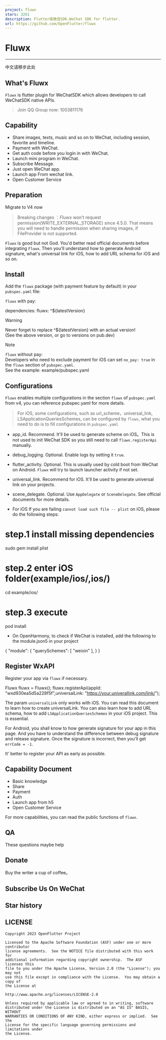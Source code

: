 ```yaml
---
project: fluwx
stars: 3261
description: Flutter版微信SDK.WeChat SDK for flutter.
url: https://github.com/OpenFlutter/fluwx
---
```


Fluwx
=====

* * *

中文请移步此处

What's Fluwx
------------

`Fluwx` is flutter plugin for WeChatSDK which allows developers to call  
WeChatSDK native APIs.

> Join QQ Group now: 1003811176

Capability
----------

-   Share images, texts, music and so on to WeChat, including session, favorite and timeline.
-   Payment with WeChat.
-   Get auth code before you login in with WeChat.
-   Launch mini program in WeChat.
-   Subscribe Message.
-   Just open WeChat app.
-   Launch app From wechat link.
-   Open Customer Service

Preparation
-----------

Migrate to V4 now

> Breaking changes ：_Fluwx_ won't request permission(WRITE\_EXTERNAL\_STORAGE) since 4.5.0. That means you will need to handle permission when sharing images, if FileProvider is not supported.

`Fluwx` is good but not God. You'd better read official documents before integrating `Fluwx`. Then you'll understand how to generate Android signature, what's universal link for iOS, how to add URL schema for iOS and so on.

Install
-------

Add the `fluwx` package (with payment feature by default) in your `pubspec.yaml` file:

`fluwx` with pay:

dependencies:
  fluwx: ^${latestVersion}

Warning

Never forget to replace ^${latestVersion} with an actual version!  
(See the above version, or go to versions on pub.dev)

Note

`fluwx` without pay:  
Developers who need to exclude payment for iOS can set `no_pay: true` in the `fluwx` section of `pubspec.yaml`.  
See the example: example/pubspec.yaml  

Configurations
--------------

`Fluwx` enables multiple configurations in the section `fluwx` of `pubspec.yaml` from v4, you can reference pubspec.yaml for more details.

> For iOS, some configurations, such as url\_scheme，universal\_link, LSApplicationQueriesSchemes, can be configured by `fluwx`, what you need to do is to fill configurations in `pubspec.yaml`

-   app\_id. Recommend. It'll be used to generate scheme on iOS。This is not used to init WeChat SDK so you still need to call `fluwx.registerApi` manually.
    
-   debug\_logging. Optional. Enable logs by setting it `true`.
    
-   flutter\_activity. Optional. This is usually used by cold boot from WeChat on Android. `Fluwx` will try to launch launcher activity if not set.
    
-   universal\_link. Recommend for iOS. It'll be used to generate universal link on your projects.
    
-   scene\_delegate. Optional. Use `AppDelegate` or `SceneDelegate`. See official documents for more details.
    
-   For iOS If you are failing `cannot load such file -- plist` on iOS, please do the following steps:
    

# step.1 install missing dependencies
sudo gem install plist
# step.2 enter iOS folder(example/ios/,ios/)
cd example/ios/
# step.3 execute
pod install

-   On OpenHarmony, to check if WeChat is installed, add the following to the module.json5 in your project

{
  "module": {
    "querySchemes": \[
      "weixin"
    \],
  }
}

Register WxAPI
--------------

Register your app via `fluwx` if necessary.

Fluwx fluwx \= Fluwx();
fluwx.registerApi(appId: "wxd930ea5d5a228f5f",universalLink: "https://your.univerallink.com/link/");

The param `universalLink` only works with iOS. You can read this document to learn how to create universalLink. You can also learn how to add URL schema, how to add `LSApplicationQueriesSchemes` in your iOS project. This is essential.

For Android, you shall know to how generate signature for your app in this page. And you have to understand the difference between debug signature and release signature. Once the signature is incorrect, then you'll get `errCode = -1`.

It' better to register your API as early as possible.

Capability Document
-------------------

-   Basic knowledge
-   Share
-   Payment
-   Auth
-   Launch app from h5
-   Open Customer Service

For more capabilities, you can read the public functions of `fluwx`.

QA
--

These questions maybe help

Donate
------

Buy the writer a cup of coffee。

Subscribe Us On WeChat
----------------------

Star history
------------

LICENSE
-------

```
Copyright 2023 OpenFlutter Project

Licensed to the Apache Software Foundation (ASF) under one or more contributor
license agreements.  See the NOTICE file distributed with this work for
additional information regarding copyright ownership.  The ASF licenses this
file to you under the Apache License, Version 2.0 (the "License"); you may not
use this file except in compliance with the License.  You may obtain a copy of
the License at

http://www.apache.org/licenses/LICENSE-2.0

Unless required by applicable law or agreed to in writing, software
distributed under the License is distributed on an "AS IS" BASIS, WITHOUT
WARRANTIES OR CONDITIONS OF ANY KIND, either express or implied.  See the
License for the specific language governing permissions and limitations under
the License.
```

